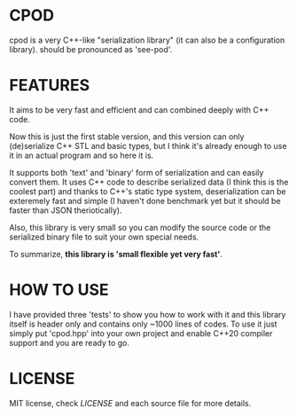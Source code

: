 # CPOD
cpod is a very C++-like "serialization library" (it can also be a configuration library).
should be pronounced as 'see-pod'.

# FEATURES
It aims to be very fast and efficient and can combined deeply with C++ code.

Now this is just the first stable version, and this version can only (de)serialize C++ STL and basic types, but I think it's already enough to use it in an actual program and so here it is.

It supports both 'text' and 'binary' form of serialization and can easily convert them. It uses C++ code to describe serialized data (I think this is the coolest part) and thanks to C++'s static type system, deserialization can be exteremely fast and simple (I haven't done benchmark yet but it should be faster than JSON theriotically).

Also, this library is very small so you can modify the source code or the serialized binary file to suit your own special needs.

To summarize, **this library is 'small flexible yet very fast'**.

# HOW TO USE
I have provided three 'tests' to show you how to work with it and this library itself is header only and contains only ~1000 lines of codes.
To use it just simply put 'cpod.hpp' into your own project and enable C++20 compiler support and you are ready to go.

# LICENSE
MIT license, check *LICENSE* and each source file for more details.